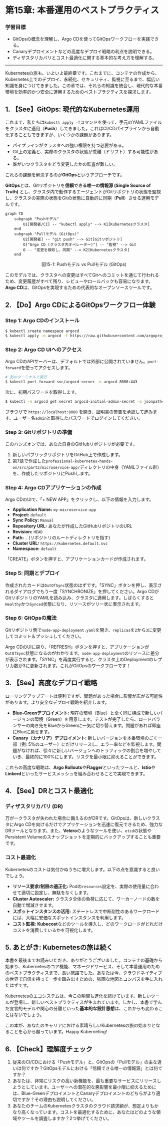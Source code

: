 # 第15章: 本番運用のベストプラクティス

### 学習目標

- GitOpsの概念を理解し、Argo CDを使ってGitOpsワークフローを実践できる。
- Canaryデプロイメントなどの高度なデプロイ戦略の利点を説明できる。
- ディザスタリカバリとコスト最適化に関する基本的な考え方を理解する。

---

Kubernetesの旅も、いよいよ最終章です。これまでに、コンテナの作成から、Kubernetes上でのデプロイ、永続化、セキュリティ、監視に至るまで、幅広い知識を身につけてきました。この章では、それらの知識を統合し、現代的な本番環境を効率的かつ安全に運用するためのベストプラクティスを探求します。

## 1. 【See】GitOps: 現代的なKubernetes運用

これまで、私たちは`kubectl apply -f`コマンドを使って、手元のYAMLファイルをクラスタに適用（**Push**）してきました。これはCI/CDパイプラインから自動化することもできますが、いくつかの課題があります。

- パイプラインがクラスタへの強い権限を持つ必要がある。
- Git上の定義と、実際のクラスタの状態が乖離（ドリフト）する可能性がある。
- 誰がいつクラスタをどう変更したかの監査が難しい。

これらの課題を解決するのが**GitOps**というアプローチです。

**GitOps**とは、Gitリポジトリを**信頼できる唯一の情報源 (Single Source of Truth)** とし、クラスタ内で動作するエージェントがGitリポジトリの状態を監視し、クラスタの実際の状態をGitの状態に自動的に同期（**Pull**）させる運用モデルです。

```mermaid
graph TD
    subgraph "Pushモデル"
        U1[開発者/CI] -- "kubectl apply" --> K1[Kubernetesクラスタ]
    end
    subgraph "Pullモデル (GitOps)"
        U2[開発者] -- "git push" --> Git[Gitリポジトリ]
        O["Argo CD (クラスタ内オペレーター)"] -- "監視" --> Git
        O -- "変更を検知し、同期" --> K2[Kubernetesクラスタ]
    end
```

<center>図15-1: Pushモデル vs Pullモデル (GitOps)</center>

このモデルでは、クラスタへの変更はすべてGitへのコミットを通じて行われるため、変更履歴がすべて残り、レビューやロールバックも容易になります。**Argo CD**は、GitOpsを実現するための代表的なオープンソースツールです。

## 2. 【Do】Argo CDによるGitOpsワークフロー体験

### Step 1: Argo CDのインストール

```bash
$ kubectl create namespace argocd
$ kubectl apply -n argocd -f https://raw.githubusercontent.com/argoproj/argo-cd/stable/manifests/install.yaml
```

### Step 2: Argo CD UIへのアクセス

Argo CDのAPIサーバーは、デフォルトでは外部に公開されていません。`port-forward`を使ってアクセスします。

```bash
# 別のターミナルで実行
$ kubectl port-forward svc/argocd-server -n argocd 8080:443
```

次に、初期パスワードを取得します。

```bash
$ kubectl -n argocd get secret argocd-initial-admin-secret -o jsonpath="{.data.password}" | base64 -d
```

ブラウザで `https://localhost:8080` を開き、証明書の警告を承認して進みます。ユーザー名`admin`と取得したパスワードでログインしてください。

### Step 3: Gitリポジトリの準備

このハンズオンでは、あなた自身のGitHubリポジトリが必要です。

1. 新しいパブリックリポジトリをGitHub上で作成します。
2. 第7章で作成した`professional-kubernetes-hands-on/src/part3/microservice-app/`ディレクトリの中身（YAMLファイル群）を、作成したリポジトリにPushします。

### Step 4: Argo CDアプリケーションの作成

Argo CDのUIで、「+ NEW APP」をクリックし、以下の情報を入力します。

- **Application Name:** `my-microservice-app`
- **Project:** `default`
- **Sync Policy:** `Manual`
- **Repository URL:** あなたが作成したGitHubリポジトリのURL
- **Revision:** `HEAD`
- **Path:** `.` (リポジトリのルートディレクトリを指す)
- **Cluster URL:** `https://kubernetes.default.svc`
- **Namespace:** `default`

「CREATE」ボタンを押すと、アプリケーションカードが作成されます。

### Step 5: 同期とデプロイ

作成されたカードは`OutOfSync`状態のはずです。「SYNC」ボタンを押し、表示されるダイアログでもう一度「SYNCHRONIZE」を押してください。Argo CDがGitリポジトリのYAMLを読み込み、クラスタに適用します。しばらくすると`Healthy`かつ`Synced`状態になり、リソースがツリー状に表示されます。

### Step 6: GitOpsの魔法

Gitリポジトリ側で`node-app-deployment.yaml`を開き、`replicas`を`2`から`3`に変更してコミット＆プッシュしてください。

Argo CDのUIに戻り、「REFRESH」ボタンを押すと、アプリケーションが`OutOfSync`状態になるのがわかります。`node-app-deployment`のリソースに差分が表示されます。「SYNC」を再度実行すると、クラスタ上のDeploymentのレプリカ数が3に更新されます。これがGitOpsのワークフローです！

## 3. 【See】高度なデプロイ戦略

ローリングアップデートは便利ですが、問題があった場合に影響が広がる可能性があります。より安全なデプロイ戦略を紹介します。

- **Blue-Greenデプロイメント:** 現在の環境（Blue）と全く同じ構成で新しいバージョンの環境（Green）を用意します。テストが完了したら、ロードバランサーの向き先をBlueからGreenに一気に切り替えます。問題があれば即座にBlueに戻せます。
- **Canary（カナリア）デプロイメント:** 新しいバージョンを本番環境のごく一部（例: 5%のユーザー）にだけリリースし、エラー率などを監視します。問題がなければ、徐々に新しいバージョンへのトラフィックの割合を増やしていき、最終的に100%にします。リスクを最小限に抑えることができます。

これらの高度な戦略は、**Argo Rollouts**や**Flagger**といったツールと、**Istio**や**Linkerd**といったサービスメッシュを組み合わせることで実現できます。

## 4. 【See】DRとコスト最適化

### ディザスタリカバリ (DR)

万が一クラスタが失われた場合に備えるのがDRです。GitOpsは、新しいクラスタにArgo CDを向けるだけでアプリケーションを迅速に復元できるため、強力なDRツールとなります。また、**Velero**のようなツールを使い、`etcd`の状態やPersistent Volumeのスナップショットを定期的にバックアップすることも重要です。

### コスト最適化

Kubernetesのコストは気付かぬうちに増大します。以下の点を意識すると良いでしょう。

- **リソース要求/制限の適正化:** Podの`resources`設定を、実際の使用量に合わせて適切に設定し、無駄をなくします。
- **Cluster Autoscaler:** クラスタ全体の負荷に応じて、ワーカーノードの数を自動で増減させます。
- **スポットインスタンスの活用:** ステートレスで中断耐性のあるワークロードには、大幅に安価なスポットインスタンスを利用します。
- **コスト監視:** **Kubecost**などのツールを導入し、どのワークロードがどれだけコストを消費しているかを可視化します。

## 5. あとがき: Kubernetesの旅は続く

本書を最後までお読みいただき、ありがとうございました。コンテナの基礎から始まり、Kubernetesのコア機能、マネージドサービス、そして本番運用のためのベストプラクティスまで、長い旅路でした。あなたは今、クラウドネイティブの世界で自信を持って一歩を踏み出すための、強固な地図とコンパスを手に入れたはずです。

Kubernetesのエコシステムは、今この瞬間も進化を続けています。新しいツールが登場し、新しいベストプラクティスが生まれています。しかし、本書で学んだ宣言的モデルや関心の分離といった**基本的な設計思想**は、これからも変わることはないでしょう。

この本が、あなたのキャリアにおける素晴らしいKubernetesの旅の始まりとなることを心から願っています。Happy Kuberneting!

## 6. 【Check】理解度チェック

1.  従来のCI/CDにおける「Pushモデル」と、GitOpsの「Pullモデル」の主な違いは何ですか？GitOpsモデルにおける「信頼できる唯一の情報源」とは何ですか？
2.  あなたは、非常にリスクの高い新機能を、最も重要なサービスにリリースしようとしています。ユーザーへの潜在的な悪影響を最小限に抑えるためには、Blue-GreenデプロイメントとCanaryデプロイメントのどちらがより適切ですか？その理由も説明してください。
3.  あなたのチームのKubernetesクラスタのクラウド請求額が、想定よりもかなり高くなっています。コストを最適化するために、あなたはどのような領域やツールを調査しますか？2つ挙げてください。
